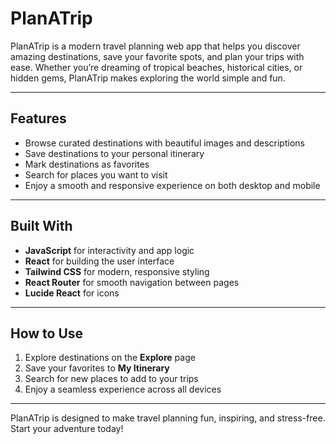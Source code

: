 # PlanATrip

PlanATrip is a modern travel planning web app that helps you discover amazing destinations, save your favorite spots, and plan your trips with ease. Whether you’re dreaming of tropical beaches, historical cities, or hidden gems, PlanATrip makes exploring the world simple and fun.

---

## Features

- Browse curated destinations with beautiful images and descriptions  
- Save destinations to your personal itinerary  
- Mark destinations as favorites  
- Search for places you want to visit  
- Enjoy a smooth and responsive experience on both desktop and mobile  

---

## Built With

- **JavaScript** for interactivity and app logic  
- **React** for building the user interface  
- **Tailwind CSS** for modern, responsive styling  
- **React Router** for smooth navigation between pages  
- **Lucide React** for icons  

---

## How to Use

1. Explore destinations on the **Explore** page  
2. Save your favorites to **My Itinerary**  
3. Search for new places to add to your trips  
4. Enjoy a seamless experience across all devices  

---

PlanATrip is designed to make travel planning fun, inspiring, and stress-free. Start your adventure today!
